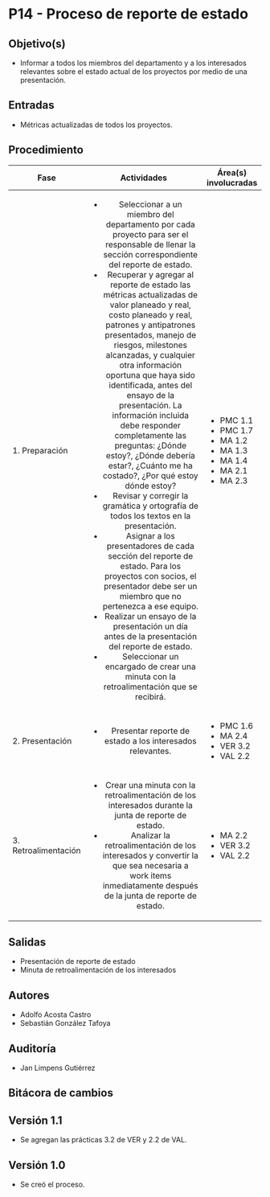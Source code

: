 # P14 - Proceso de reporte de estado

## Objetivo(s)

- Informar a todos los miembros del departamento y a los interesados relevantes sobre el estado actual de los proyectos por medio de una presentación.

## Entradas

- Métricas actualizadas de todos los proyectos.

## Procedimiento

| Fase                 |                         Actividades                          | Área(s) involucradas |
| -------------------- | :----------------------------------------------------------: | -------------------- |
| 1. Preparación       | <ul><li>Seleccionar a un miembro del departamento por cada proyecto para ser el responsable de llenar la sección correspondiente del reporte de estado.</li><li>Recuperar y agregar al reporte de estado las métricas actualizadas de valor planeado y real, costo planeado y real, patrones y antipatrones presentados, manejo de riesgos, milestones alcanzadas, y cualquier otra información oportuna que haya sido identificada, antes del ensayo de la presentación. La información incluida debe responder completamente las preguntas: ¿Dónde estoy?, ¿Dónde debería estar?, ¿Cuánto me ha costado?, ¿Por qué estoy dónde estoy?</li><li>Revisar y corregir la gramática y ortografía de todos los textos en la presentación.</li><li>Asignar a los presentadores de cada sección del reporte de estado. Para los proyectos con socios, el presentador debe ser un miembro que no pertenezca a ese equipo.</li><li>Realizar un ensayo de la presentación un día antes de la presentación del reporte de estado.</li><li>Seleccionar un encargado de crear una minuta con la retroalimentación que se recibirá.</li></ul> | <ul><li>PMC 1.1</li><li>PMC 1.7</li><li>MA 1.2</li><li>MA 1.3</li><li>MA 1.4</li><li>MA 2.1</li><li>MA 2.3</li></ul>| |                      |
| 2. Presentación      | <ul><li>Presentar reporte de estado a los interesados relevantes.</li></ul> | <ul><li>PMC 1.6</li><li>MA 2.4</li><li>VER 3.2</li><li>VAL 2.2</li></ul> |
| 3. Retroalimentación | <ul><li>Crear una minuta con la retroalimentación de los interesados durante la junta de reporte de estado.</li><li>Analizar la retroalimentación de los interesados y convertir la que sea necesaria a work items inmediatamente después de la junta de reporte de estado.</li></ul> |  <ul><li>MA 2.2</li><li>VER 3.2</li><li>VAL 2.2</li></ul>  |

## Salidas
- Presentación de reporte de estado
- Minuta de retroalimentación de los interesados

## Autores

- Adolfo Acosta Castro
- Sebastián González Tafoya

## Auditoría

- Jan Limpens Gutiérrez
## Bitácora de cambios

## Versión 1.1
 - Se agregan las prácticas 3.2 de VER y 2.2 de VAL.
## Versión 1.0
  - Se creó el proceso.


